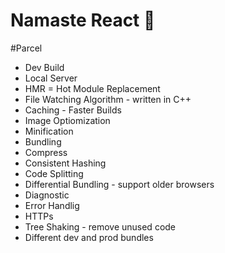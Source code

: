 # Namaste React 🚀

#Parcel

- Dev Build
- Local Server
- HMR = Hot Module Replacement
- File Watching Algorithm - written in C++
- Caching - Faster Builds
- Image Optiomization
- Minification
- Bundling
- Compress
- Consistent Hashing
- Code Splitting
- Differential Bundling - support older browsers
- Diagnostic
- Error Handlig
- HTTPs
- Tree Shaking - remove unused code
- Different dev and prod bundles
